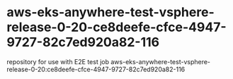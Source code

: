 # aws-eks-anywhere-test-vsphere-release-0-20-ce8deefe-cfce-4947-9727-82c7ed920a82-116
repository for use with E2E test job aws-eks-anywhere-test-vsphere-release-0-20:ce8deefe-cfce-4947-9727-82c7ed920a82-116
